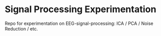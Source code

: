 # Signal Processing Experimentation
 Repo for experimentation on EEG-signal-processing: ICA / PCA / Noise Reduction / etc.
